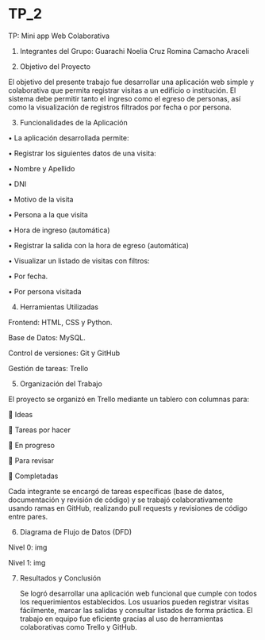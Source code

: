 # TP_2
TP: Mini app Web Colaborativa

1. Integrantes del Grupo:  Guarachi Noelia 
                           Cruz Romina
                           Camacho Araceli

2. Objetivo del Proyecto

  El objetivo del presente trabajo fue desarrollar una aplicación web simple y colaborativa que permita registrar visitas a un edificio o institución. El sistema debe permitir tanto el ingreso como el egreso de personas, así como la visualización de registros filtrados por fecha o por persona.

3. Funcionalidades de la Aplicación

•	La aplicación desarrollada permite:

•	Registrar los siguientes datos de una visita:

•	Nombre y Apellido

•	DNI

•	Motivo de la visita

•	Persona a la que visita

•	Hora de ingreso (automática)

•	Registrar la salida con la hora de egreso (automática)

•	Visualizar un listado de visitas con filtros:

•	Por fecha.

•	Por persona visitada

4. Herramientas Utilizadas

Frontend: HTML, CSS y Python.

Base de Datos: MySQL.

Control de versiones: Git y GitHub

Gestión de tareas: Trello


5. Organización del Trabajo

El proyecto se organizó en Trello mediante un tablero con columnas para:

	Ideas

	Tareas por hacer

	En progreso

	Para revisar

	Completadas


  Cada integrante se encargó de tareas específicas (base de datos, documentación y revisión de código) y se trabajó colaborativamente usando ramas en GitHub, realizando pull requests y revisiones de código entre pares.

6. Diagrama de Flujo de Datos (DFD)

Nivel 0:   img


Nivel 1:    img 



7. Resultados y Conclusión

   Se logró desarrollar una aplicación web funcional que cumple con todos los requerimientos establecidos. Los usuarios pueden registrar visitas fácilmente, marcar las salidas y consultar listados de forma práctica. El trabajo en equipo fue eficiente gracias al uso de herramientas colaborativas como Trello y GitHub.
